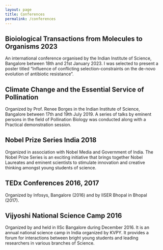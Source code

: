 ```yaml
---
layout: page
title: Conferences
permalink: /conferences
---
```


## Bioiological Transactions from Molecules to Organisms 2023
An international conference organised by the Indian Institute of Science, Bangalore between 18th and 21st January 2023. I was selected to present a poster titled “Influence of conflicting selection-constraints on the de-novo evolution of antibiotic resistance”.

## Climate Change and the Essential Service of Pollination
Organized by Prof. Renee Borges in the Indian Institute of Science, Bangalore between 17th and 19th July 2019. A series of talks by eminent persons in the field of Pollination Biology was conducted along with a Practical demonstration session.

## Nobel Prize Series India 2018
Organized in association with Nobel Media and Government of India. The Nobel Prize Series is an exciting initiative that brings together Nobel Laureates and eminent scientists to stimulate innovation and creative thinking amongst young students of science.

## TEDx Conferences 2016, 2017
Organized by Infosys, Bangalore (2016) and by IISER Bhopal in Bhopal (2017).

## Vijyoshi National Science Camp 2016
Organized by and held in IISc Bangalore during December 2016. It is an annual national science camp in India organized by KVPY. It provides a forum for interactions between bright young students and leading researchers in various branches of Science. 
